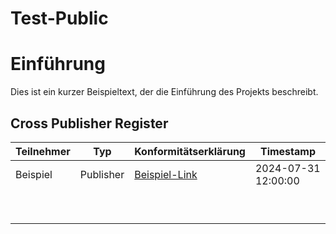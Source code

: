 # Test-Public

# Einführung

Dies ist ein kurzer Beispieltext, der die Einführung des Projekts beschreibt.

## Cross Publisher Register

| Teilnehmer | Typ   | Konformitätserklärung | Timestamp           |
|------------|-------|-----------------------|---------------------|
| Beispiel   | Publisher | [Beispiel-Link](https://example.com/konformitaetserklaerung) | 2024-07-31 12:00:00 |
|            |       |                       |                     |
|            |       |                       |                     |
|            |       |                       |                     |
|            |       |                       |                     |
|            |       |                       |                     |
|            |       |                       |                     |
|            |       |                       |                     |
|            |       |                       |                     |
|            |       |                       |                     |

